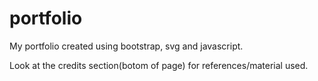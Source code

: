 # portfolio
My portfolio created using bootstrap, svg and javascript.

Look at the credits section(botom of page) for references/material used.
